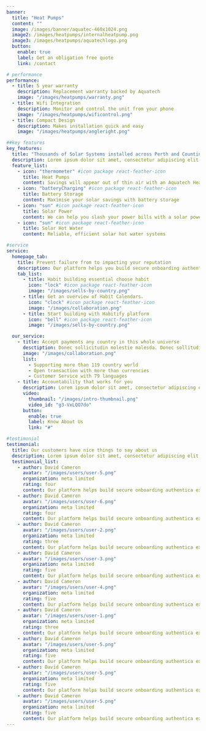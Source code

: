```yaml
---
banner:
  title: "Heat Pumps"
  content: ""
  image: /images/banner/aquatec-460x1024.png
  image2: /images/heatpumps/internalheatpump.png
  image3: /images/heatpumps/aquatechlogo.png
  button:
    enable: true
    label: Get an obligation free quote
    link: /contact

# performance
performance:
  - title: 5 year warranty
    description: Replacement warranty backed by Aquatech
    image: "/images/heatpumps/warranty.png"
  - title: Wifi Integration
    description: Monitor and control the unit from your phone
    image: "/images/heatpumps/wificontrol.png"
  - title: Compact Design
    description: Makes installation quick and easy
    image: "/images/heatpumps/angleright.png"

##key features
key_features:
  title: "Thousands of Solar Systems installed across Perth and Counting..."
  description: Lorem ipsum dolor sit amet, consectetur adipiscing elit. Morbi egestas Werat viverra id et aliquet. vulputate egestas sollicitudin.
  feature_list:
    - icon: "thermometer" #icon package react-feather-icon
      title: Heat Pumps
      content: Savings will appear out of thin air with an Aquatech Heat Pump hot water system
    - icon: "batteryCharging" #icon package react-feather-icon
      title: Battery Storage
      content: Maximise your solar savings with battery storage
    - icon: "sun" #icon package react-feather-icon
      title: Solar Power
      content: We can help you slash your power bills with a solar power package
    - icon: "sun" #icon package react-feather-icon
      title: Solar Hot Water
      content: Reliable, efficient solar hot water systems

#service
service:
  homepage_tab:
    title: Prevent failure from to impacting your reputation
    description: Our platform helps you build secure onboarding authentication experiences that retain and engage your users. We build the infrastructure, you can.
    tab_list:
      - title: Habit building essential choose habit
        icon: "lock" #icon package react-feather-icon
        image: "/images/sells-by-country.png"
      - title: Get an overview of Habit Calendars.
        icon: "clock" #icon package react-feather-icon
        image: "/images/collaboration.png"
      - title: Start building with Habitify platform
        icon: "bell" #icon package react-feather-icon
        image: "/images/sells-by-country.png"

  our_service:
    - title: Accept payments any country in this whole universe
      desctiption: Donec sollicitudin molestie malesda. Donec sollitudin molestie malesuada. Mauris pellentesque nec, egestas non nisi. Cras ultricies ligula sed
      image: "/images/collaboration.png"
      list:
        - Supporting more than 119 country world
        - Open transaction with more than currencies
        - Customer Service with 79 languages
    - title: Accountability that works for you
      description: Lorem ipsum dolor sit amet, consectetur adipiscing elit. Morbi egestas Werat viverra id et aliquet. vulputate egestas sollicitudin.
      video:
        thumbnail: "/images/intro-thumbnail.png"
        video_id: "g3-VxLQO7do"
      button:
        enable: true
        label: Know About Us
        link: "#"

#testimonial
testimonial:
  title: Our customers have nice things to say about us
  description: Lorem ipsum dolor sit amet, consectetur adipiscing elit. Morbi egestas Werat viverra id et aliquet. vulputate egestas sollicitudin.
  testimonial_list:
    - author: David Cameron
      avatar: "/images/users/user-5.png"
      organization: meta limited
      rating: four
      content: Our platform helps build secure onboarding authentica experiences & engage your users. We build .
    - author: David Cameron
      avatar: "/images/users/user-6.png"
      organization: meta limited
      rating: four
      content: Our platform helps build secure onboarding authentica experiences & engage your users. We build .
    - author: David Cameron
      avatar: "/images/users/user-2.png"
      organization: meta limited
      rating: three
      content: Our platform helps build secure onboarding authentica experiences & engage your users. We build .
    - author: David Cameron
      avatar: "/images/users/user-3.png"
      organization: meta limited
      rating: five
      content: Our platform helps build secure onboarding authentica experiences & engage your users. We build .
    - author: David Cameron
      avatar: "/images/users/user-4.png"
      organization: meta limited
      rating: five
      content: Our platform helps build secure onboarding authentica experiences & engage your users. We build .
    - author: David Cameron
      avatar: "/images/users/user-1.png"
      organization: meta limited
      rating: three
      content: Our platform helps build secure onboarding authentica experiences & engage your users. We build .
    - author: David Cameron
      avatar: "/images/users/user-5.png"
      organization: meta limited
      rating: five
      content: Our platform helps build secure onboarding authentica experiences & engage your users. We build .
    - author: David Cameron
      avatar: "/images/users/user-5.png"
      organization: meta limited
      rating: five
      content: Our platform helps build secure onboarding authentica experiences & engage your users. We build .
    - author: David Cameron
      avatar: "/images/users/user-5.png"
      organization: meta limited
      rating: five
      content: Our platform helps build secure onboarding authentica experiences & engage your users. We build .
---
```

